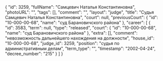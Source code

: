 {
    "id": 3259,
    "fullName": "Самцевич Наталья Константиновна",
    "photoURL": "",
    "tags": [],
    "comment": "",
    "layout": "judge",
    "title": "Судья Самцевич Наталья Константиновна",
    "court": null,
    "previousCourt": {
        "id": "10-000-00-68",
        "name": "суд Барановичского района"
    },
    "career": [
        {
            "id": 3583,
            "term": null,
            "type": "released",
            "court": {
                "id": "10-000-00-68",
                "name": "суд Барановичского района"
            },
            "extra": [],
            "comment": "невозможность дальнейшего нахождения на должности",
            "house_id": "10-000-00-68",
            "judge_id": 3259,
            "position": "судья по административным делам",
            "term_type": "",
            "timestamp": "2002-04-24",
            "decree_number": "215"
        }
    ]
}